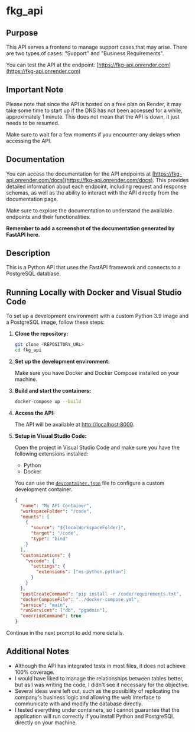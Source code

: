 # fkg_api

## Purpose

This API serves a frontend to manage support cases that may arise. There are two types of cases: "Support" and "Business Requirements".

You can test the API at the endpoint:
[https://fkg-api.onrender.com](https://fkg-api.onrender.com)

## Important Note

Please note that since the API is hosted on a free plan on Render, it may take some time to start up if the DNS has not been accessed for a while, approximately 1 minute. This does not mean that the API is down, it just needs to be resumed.

Make sure to wait for a few moments if you encounter any delays when accessing the API.


## Documentation

You can access the documentation for the API endpoints at [https://fkg-api.onrender.com/docs](https://fkg-api.onrender.com/docs). This provides detailed information about each endpoint, including request and response schemas, as well as the ability to interact with the API directly from the documentation page.

Make sure to explore the documentation to understand the available endpoints and their functionalities.

**Remember to add a screenshot of the documentation generated by FastAPI here.**

## Description

This is a Python API that uses the FastAPI framework and connects to a PostgreSQL database.

## Running Locally with Docker and Visual Studio Code

To set up a development environment with a custom Python 3.9 image and a PostgreSQL image, follow these steps:

1. **Clone the repository:**

   ```bash
   git clone <REPOSITORY_URL>
   cd fkg_api
   ```

2. **Set up the development environment:**

   Make sure you have Docker and Docker Compose installed on your machine.

3. **Build and start the containers:**

   ```bash
   docker-compose up --build
   ```

4. **Access the API:**

   The API will be available at [http://localhost:8000](http://localhost:8000).

5. **Setup in Visual Studio Code:**

   Open the project in Visual Studio Code and make sure you have the following extensions installed:

   - Python
   - Docker

   You can use the [`devcontainer.json`](command:_github.copilot.openRelativePath?%5B%7B%22scheme%22%3A%22file%22%2C%22authority%22%3A%22%22%2C%22path%22%3A%22%2Fhome%2Foscar%2FProjects%2FFKG%2Ffkg_api%2F.devcontainer%2Fdevcontainer.json%22%2C%22query%22%3A%22%22%2C%22fragment%22%3A%22%22%7D%2C%22b1f3bfa7-82d5-4e5b-8e6f-91a36a7be344%22%5D "/home/oscar/Projects/FKG/fkg_api/.devcontainer/devcontainer.json") file to configure a custom development container.

   ```json
   {
     "name": "My API Container",
     "workspaceFolder": "/code",
     "mounts": [
       {
         "source": "${localWorkspaceFolder}",
         "target": "/code",
         "type": "bind"
       }
     ],
     "customizations": {
       "vscode": {
         "settings": {
           "extensions": ["ms-python.python"]
         }
       }
     },
     "postCreateCommand": "pip install -r /code/requirements.txt",
     "dockerComposeFile": "../docker-compose.yml",
     "service": "main",
     "runServices": ["db", "pgadmin"],
     "overrideCommand": true
   }
   ```

Continue in the next prompt to add more details.

## Additional Notes

* Although the API has integrated tests in most files, it does not achieve 100% coverage.
* I would have liked to manage the relationships between tables better, but as I was writing the code, I didn't see it necessary for the objective.
* Several ideas were left out, such as the possibility of replicating the company's business logic and allowing the web interface to communicate with and modify the database directly.
* I tested everything under containers, so I cannot guarantee that the application will run correctly if you install Python and PostgreSQL directly on your machine.


